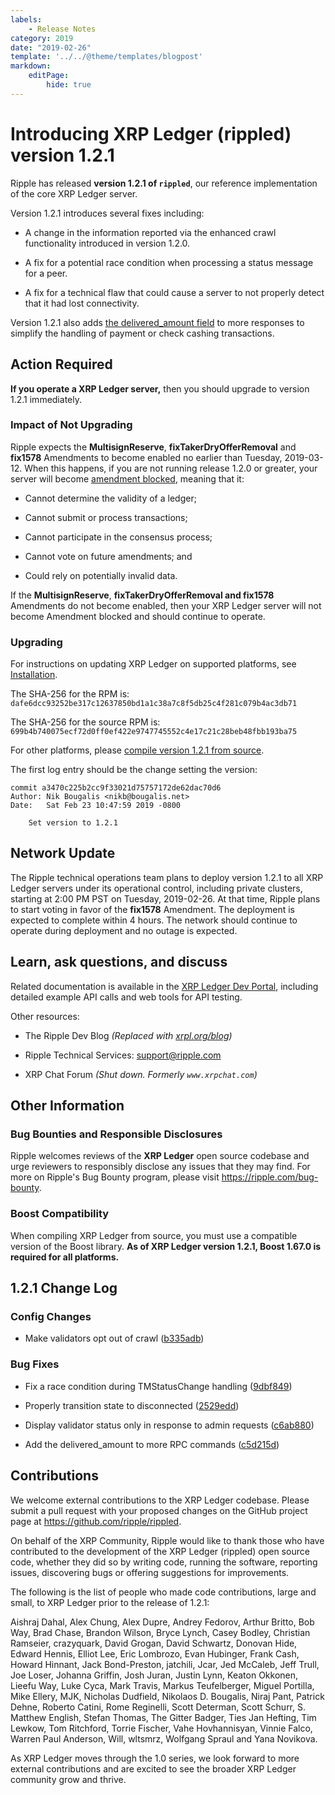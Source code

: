```yaml
---
labels:
    - Release Notes
category: 2019
date: "2019-02-26"
template: '../../@theme/templates/blogpost'
markdown:
    editPage:
        hide: true
---
```

# Introducing XRP Ledger (rippled) version 1.2.1

Ripple has released **version 1.2.1 of `rippled`**, our reference implementation of the core XRP Ledger server.

Version 1.2.1 introduces several fixes including:

* A change in the information reported via the enhanced crawl functionality introduced in version 1.2.0.

* A fix for a potential race condition when processing a status message for a peer.

* A fix for a technical flaw that could cause a server to not properly detect that it had lost connectivity.

Version 1.2.1 also adds [the delivered_amount field](/docs/concepts/payment-types/partial-payments#the-delivered_amount-field) to more responses to simplify the handling of payment or check cashing transactions.

<!-- BREAK -->

## Action Required

**If you operate a XRP Ledger server,** then you should upgrade to version 1.2.1 immediately.

### Impact of Not Upgrading

Ripple expects the **MultisignReserve**, **fixTakerDryOfferRemoval** and **fix1578** Amendments to become enabled no earlier than Tuesday, 2019-03-12. When this happens, if you are not running release 1.2.0 or greater, your server will become [amendment blocked](/docs/concepts/networks-and-servers/amendments#amendment-blocked-servers), meaning that it:

* Cannot determine the validity of a ledger;

* Cannot submit or process transactions;

* Cannot participate in the consensus process;

* Cannot vote on future amendments; and

* Could rely on potentially invalid data.

If the **MultisignReserve**, **fixTakerDryOfferRemoval **and** fix1578** Amendments do not become enabled, then your XRP Ledger server will not become Amendment blocked and should continue to operate.

### Upgrading

For instructions on updating XRP Ledger on supported platforms, see [Installation](/docs/infrastructure/installation).

The SHA-256 for the RPM is: `dafe6dcc93252be317c12637850bd1a1c38a7c8f5db25c4f281c079b4ac3db71`

The SHA-256 for the source RPM is: `699b4b740075ecf72d0ff0ef422e9747745552c4e17c21c28beb48fbb193ba75`

For other platforms, please [compile version 1.2.1 from source](https://github.com/XRPLF/rippled/tree/1.2.1/Builds).

The first log entry should be the change setting the version:

```text
commit a3470c225b2cc9f33021d75757172de62dac70d6
Author: Nik Bougalis <nikb@bougalis.net>
Date:   Sat Feb 23 10:47:59 2019 -0800

    Set version to 1.2.1
```

## Network Update

The Ripple technical operations team plans to deploy version 1.2.1 to all XRP Ledger servers under its operational control, including private clusters, starting at 2:00 PM PST on Tuesday, 2019-02-26. At that time, Ripple plans to start voting in favor of the **fix1578** Amendment. The deployment is expected to complete within 4 hours. The network should continue to operate during deployment and no outage is expected.

## Learn, ask questions, and discuss

Related documentation is available in the [XRP Ledger Dev Portal](/docs/), including detailed example API calls and web tools for API testing.

Other resources:

* The Ripple Dev Blog _(Replaced with [xrpl.org/blog](https://xrpl.org/blog/))_

* Ripple Technical Services: <support@ripple.com>

* XRP Chat Forum _(Shut down. Formerly `www.xrpchat.com`)_

## Other Information

### Bug Bounties and Responsible Disclosures

Ripple welcomes reviews of the **XRP Ledger** open source codebase and urge reviewers to responsibly disclose any issues that they may find. For more on Ripple's Bug Bounty program, please visit <https://ripple.com/bug-bounty>.

### Boost Compatibility

When compiling XRP Ledger from source, you must use a compatible version of the Boost library. **As of XRP Ledger version 1.2.1, Boost 1.67.0 is required for all platforms.**

## 1.2.1 Change Log

### Config Changes

* Make validators opt out of crawl ([b335adb](https://github.com/ripple/rippled/commit/b335adb674ec6042c8d52c3d50fb2e3cec6f5e79))

### Bug Fixes

* Fix a race condition during TMStatusChange handling ([9dbf849](https://github.com/ripple/rippled/commit/9dbf8495eed1f8e862fe69869bba56a694e00815))

* Properly transition state to disconnected ([2529edd](https://github.com/ripple/rippled/commit/2529edd2b6d107256170ddcc1045f69a29a0d954))

* Display validator status only in response to admin requests ([c6ab880](https://github.com/ripple/rippled/commit/c6ab880c030bb7492002b843247030e15f9b89a6))

* Add the delivered_amount to more RPC commands ([c5d215d](https://github.com/ripple/rippled/commit/c5d215d901d25b1ea18bf0e96529799b1b5158cc))

## Contributions

We welcome external contributions to the XRP Ledger codebase. Please submit a pull request with your proposed changes on the GitHub project page at <https://github.com/ripple/rippled>.

On behalf of the XRP Community, Ripple would like to thank those who have contributed to the development of the XRP Ledger (rippled) open source code, whether they did so by writing code, running the software, reporting issues, discovering bugs or offering suggestions for improvements.

The following is the list of people who made code contributions, large and small, to XRP Ledger prior to the release of 1.2.1:

Aishraj Dahal, Alex Chung, Alex Dupre, Andrey Fedorov, Arthur Britto, Bob Way, Brad Chase, Brandon Wilson, Bryce Lynch, Casey Bodley, Christian Ramseier, crazyquark, David Grogan, David Schwartz, Donovan Hide, Edward Hennis, Elliot Lee, Eric Lombrozo, Evan Hubinger, Frank Cash, Howard Hinnant, Jack Bond-Preston, jatchili, Jcar, Jed McCaleb, Jeff Trull, Joe Loser, Johanna Griffin, Josh Juran, Justin Lynn, Keaton Okkonen, Lieefu Way, Luke Cyca, Mark Travis, Markus Teufelberger, Miguel Portilla, Mike Ellery, MJK, Nicholas Dudfield, Nikolaos D. Bougalis, Niraj Pant, Patrick Dehne, Roberto Catini, Rome Reginelli, Scott Determan, Scott Schurr, S. Matthew English, Stefan Thomas, The Gitter Badger, Ties Jan Hefting, Tim Lewkow, Tom Ritchford, Torrie Fischer, Vahe Hovhannisyan, Vinnie Falco, Warren Paul Anderson, Will, wltsmrz, Wolfgang Spraul and Yana Novikova.

As XRP Ledger moves through the 1.0 series, we look forward to more external contributions and are excited to see the broader XRP Ledger community grow and thrive.
